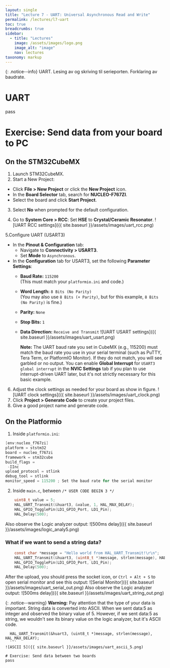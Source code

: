 ```yaml
---
layout: single
title: "Lecture 7 - UART: Universal Asynchronous Read and Write"
permalink: /lectures/l7-uart
toc: true
breadcrumbs: true
sidebar:
  - title: "Lectures"
    image: /assets/images/logo.png
    image_alt: "image"
    nav: lectures
taxonomy: markup
---
```


{: .notice--info}
UART. Lesing av og skriving til serieporten. Forklaring av baudrate.

# UART
pass


# Exercise: Send data from your board to PC
## On the STM32CubeMX
1. Launch STM32CubeMX.
2. Start a New Project:
  - Click **File > New Project** or click the **New Project** icon.
  - In the **Board Selector** tab, search for **NUCLEO-F767ZI**.
  - Select the board and click **Start Project**.

3. Select **No** when prompted for the default configuration.

4. Go to **System Core > RCC**: Set **HSE** to **Crystal/Ceramic Resonator**. 
  ![UART RCC settings]({{ site.baseurl }}/assets/images/uart_rcc.png)

5.Configure UART (USART3) 
  - In the **Pinout & Configuration** tab:
    - Navigate to **Connectivity > USART3**.
    - Set **Mode** to `Asynchronous`.
  - In the **Configuration** tab for USART3, set the following **Parameter Settings**:
    - **Baud Rate:** `115200`  
      (This must match your `platformio.ini` and code.)
    - **Word Length:** `8 Bits (No Parity)`  
      (You may also use `8 Bits (+ Parity)`, but for this example, `8 Bits (No Parity)` is fine.)
    - **Parity:** `None`
    - **Stop Bits:** `1`
    - **Data Direction:** `Receive and Transmit`
    ![UART USART settings]({{ site.baseurl }}/assets/images/uart_usart.png)

      **Note:** The UART baud rate you set in CubeMX (e.g., 115200) must match the baud rate you use in your serial terminal (such as PuTTY, Tera Term, or PlatformIO Monitor). If they do not match, you will see garbled or no output.
        You can enable **Global Interrupt** for `USART3 global interrupt` in the **NVIC Settings** tab if you plan to use interrupt-driven UART later, but it's not strictly necessary for this basic example.

  6. Adjust the clock settings as needed for your board as show in figure.
    ![UART clock settings]({{ site.baseurl }}/assets/images/uart_clock.png)
  7. Click **Project > Generate Code** to create your project files.
  8. Give a good project name and generate code.


## On the Platformio
1. Inside `platformio.ini`:
```c
[env:nucleo_f767zi]
platform = ststm32
board = nucleo_f767zi
framework = stm32cube
build_flags = 
 -IInc
upload_protocol = stlink
debug_tool = stlink
monitor_speed = 115200 ; Set the baud rate for the serial monitor
```

2. Inside `main.c`, between `/* USER CODE BEGIN 3 */`
```c
    uint8_t value = 5;
    HAL_UART_Transmit(&huart3, &value, 1, HAL_MAX_DELAY); 
    HAL_GPIO_TogglePin(LD1_GPIO_Port, LD1_Pin);
    HAL_Delay(500);
```
Also observe the Logic analyzer output:
 ![500ms delay]({{ site.baseurl }}/assets/images/logic_analy5.png)


### What if we want to send a string data?

```c
    const char *message = "Hello world from HAL_UART_Transmit!\r\n";
    HAL_UART_Transmit(&huart3, (uint8_t *)message, strlen(message), HAL_MAX_DELAY);
    HAL_GPIO_TogglePin(LD1_GPIO_Port, LD1_Pin);
    HAL_Delay(500);
```
After the upload, you should press the socket icon, or `Ctrl + Alt + S` to open serial monitor and see this output:
 ![Serial Monitor]({{ site.baseurl }}/assets/images/uart_serial_out.png)
Also observe the Logic analyzer output:
 ![500ms delay]({{ site.baseurl }}/assets/images/uart_string_out.png)


{: .notice--warning}
**Warning:** Pay attention that the type of your data is important. String data is converted into ASCII. When we sent data:5 as integer and observed the binary value of 5. However, if we sent data:5 as string, we wouldn't see its binary value on the logic analyzer, but it's ASCII code.
  ```const char *message = "5\n";
    HAL_UART_Transmit(&huart3, (uint8_t *)message, strlen(message), HAL_MAX_DELAY);
    ```
 ![ASCII 5]({{ site.baseurl }}/assets/images/uart_ascii_5.png)

# Exercise: Send data between two boards
pass